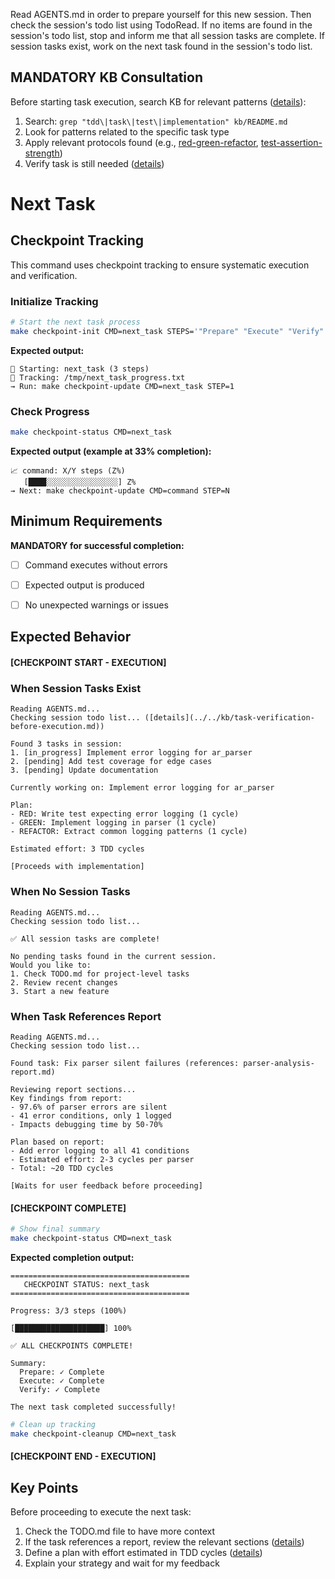 Read AGENTS.md in order to prepare yourself for this new session. Then check the session's todo list using TodoRead. If no items are found in the session's todo list, stop and inform me that all session tasks are complete. If session tasks exist, work on the next task found in the session's todo list.

## MANDATORY KB Consultation

Before starting task execution, search KB for relevant patterns ([details](../../../kb/kb-consultation-before-planning-requirement.md)):
1. Search: `grep "tdd\|task\|test\|implementation" kb/README.md`
2. Look for patterns related to the specific task type
3. Apply relevant protocols found (e.g., [red-green-refactor](../../../kb/red-green-refactor-cycle.md), [test-assertion-strength](../../../kb/test-assertion-strength-patterns.md))
4. Verify task is still needed ([details](../../../kb/task-verification-before-execution.md))

# Next Task
## Checkpoint Tracking

This command uses checkpoint tracking to ensure systematic execution and verification.

### Initialize Tracking
```bash
# Start the next task process
make checkpoint-init CMD=next_task STEPS='"Prepare" "Execute" "Verify"'
```

**Expected output:**
```
📍 Starting: next_task (3 steps)
📁 Tracking: /tmp/next_task_progress.txt
→ Run: make checkpoint-update CMD=next_task STEP=1
```

### Check Progress
```bash
make checkpoint-status CMD=next_task
```

**Expected output (example at 33% completion):**
```
📈 command: X/Y steps (Z%)
   [████░░░░░░░░░░░░░░░░] Z%
→ Next: make checkpoint-update CMD=command STEP=N
```

## Minimum Requirements

**MANDATORY for successful completion:**
- [ ] Command executes without errors
- [ ] Expected output is produced
- [ ] No unexpected warnings or issues


## Expected Behavior

#### [CHECKPOINT START - EXECUTION]


### When Session Tasks Exist
```
Reading AGENTS.md...
Checking session todo list... ([details](../../kb/task-verification-before-execution.md))

Found 3 tasks in session:
1. [in_progress] Implement error logging for ar_parser
2. [pending] Add test coverage for edge cases
3. [pending] Update documentation

Currently working on: Implement error logging for ar_parser

Plan:
- RED: Write test expecting error logging (1 cycle)
- GREEN: Implement logging in parser (1 cycle)
- REFACTOR: Extract common logging patterns (1 cycle)

Estimated effort: 3 TDD cycles

[Proceeds with implementation]
```

### When No Session Tasks
```
Reading AGENTS.md...
Checking session todo list...

✅ All session tasks are complete!

No pending tasks found in the current session.
Would you like to:
1. Check TODO.md for project-level tasks
2. Review recent changes
3. Start a new feature
```

### When Task References Report
```
Reading AGENTS.md...
Checking session todo list...

Found task: Fix parser silent failures (references: parser-analysis-report.md)

Reviewing report sections...
Key findings from report:
- 97.6% of parser errors are silent
- 41 error conditions, only 1 logged
- Impacts debugging time by 50-70%

Plan based on report:
- Add error logging to all 41 conditions
- Estimated effort: 2-3 cycles per parser
- Total: ~20 TDD cycles

[Waits for user feedback before proceeding]
```


#### [CHECKPOINT COMPLETE]
```bash
# Show final summary
make checkpoint-status CMD=next_task
```

**Expected completion output:**
```
========================================
   CHECKPOINT STATUS: next_task
========================================

Progress: 3/3 steps (100%)

[████████████████████] 100%

✅ ALL CHECKPOINTS COMPLETE!

Summary:
  Prepare: ✓ Complete
  Execute: ✓ Complete  
  Verify: ✓ Complete

The next task completed successfully!
```

```bash
# Clean up tracking
make checkpoint-cleanup CMD=next_task
```


#### [CHECKPOINT END - EXECUTION]

## Key Points

Before proceeding to execute the next task:
1. Check the TODO.md file to have more context
2. If the task references a report, review the relevant sections ([details](../../../kb/report-driven-task-planning.md))
3. Define a plan with effort estimated in TDD cycles ([details](../../../kb/tdd-cycle-effort-estimation.md))
4. Explain your strategy and wait for my feedback